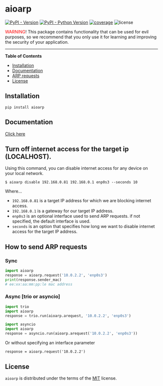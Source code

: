 # aioarp

[![PyPI - Version](https://img.shields.io/pypi/v/aioarp.svg)](https://pypi.org/project/aioarp)
[![PyPI - Python Version](https://img.shields.io/pypi/pyversions/aioarp.svg)](https://pypi.org/project/aioarp)
[![coverage](https://img.shields.io/codecov/c/github/karosis88/aioarp/master)](https://app.codecov.io/gh/karosis88/aioarp)
![license](https://img.shields.io/github/license/karosis88/aioarp)

<span style='color: red'>WARNING</span>! This package contains functionality that can be used for evil purposes, so we recommend that you only use it for learning and improving the security of your application.

-----

**Table of Contents**

- [Installation](#installation)
- [Documentation](#documentation)
- [ARP requests](#how-to-send-arp-requests)
- [License](#license)

## Installation

```console
pip install aioarp
```

## Documentation
[Click here](https://karosis88.github.io/aioarp/)

## Turn off internet access for the target ip (LOCALHOST).

Using this command, you can disable internet access for any device on your local network.

```shell
$ aioarp disable 192.168.0.81 192.168.0.1 enp0s3 --seconds 10
```
Where...
- `192.168.0.81` is a target IP address for which we are blocking internet access.
- `192.168.0.1` is a gateway for our target IP address.
- `enp0s3` is an optional interface used to send ARP requests. if not specified, the default interface is used.
- `seconds` is an option that specifies how long we want to disable internet access for the target IP address.

## How to send ARP requests

### Sync
```py
import aioarp
response = aioarp.request('10.0.2.2', 'enp0s3')
print(response.sender_mac)
# ee:xx:aa:mm:pp:le mac address
```

### Async [trio or asyncio]
```py
import trio
import aioarp
response = trio.run(aioarp.arequest, '10.0.2.2', 'enp0s3')
```

```py
import asyncio
import aioarp
response = asyncio.run(aioarp.arequest('10.0.2.2', 'enp0s3'))
```

Or without specifying an interface parameter

```
response = aioarp.request('10.0.2.2')
```

## License

`aioarp` is distributed under the terms of the [MIT](https://spdx.org/licenses/MIT.html) license.

